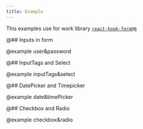 ```yaml
---
title: Example
---
```


This examples use for work library [`react-hook-form@6`](https://github.com/react-hook-form/react-hook-form/tree/v6.15.8)

@## Inputs in form

@example user&password

@## InputTags and Select

@example inputTags&select

@## DatePicker and Timepicker

@example date&timePicker

@## Checkbox and Radio

@example checkbox&radio
